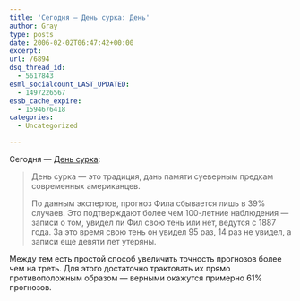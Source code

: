 ```yaml
---
title: 'Сегодня — День сурка: День'
author: Gray
type: posts
date: 2006-02-02T06:47:42+00:00
excerpt:
url: /6894
dsq_thread_id:
  - 5617843
esml_socialcount_LAST_UPDATED:
  - 1497226567
essb_cache_expire:
  - 1594676418
categories:
  - Uncategorized

---
```








Сегодня &#8212; <a href="http://www.korrespondent.net/main/144038/" target="_blank">День сурка</a>:

> День сурка &#8212; это традиция, дань памяти суеверным предкам современных американцев.
> 
> По данным экспертов, прогноз Фила сбывается лишь в 39% случаев. Это подтверждают более чем 100-летние наблюдения &#8212; записи о том, увидел ли Фил свою тень или нет, ведутся с 1887 года. За это время свою тень он увидел 95 раз, 14 раз не увидел, а записи еще девяти лет утеряны. 

Между тем есть простой способ увеличить точность прогнозов более чем на треть. Для этого достаточно трактовать их прямо противоположным образом &#8212; верными окажутся примерно 61% прогнозов.